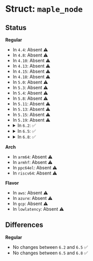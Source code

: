 # Struct: <code>maple_node</code>

## Status
<b>Regular</b>
<ul>
<li>
In <code>4.4</code>: Absent ⚠️
</li>
<li>
In <code>4.8</code>: Absent ⚠️
</li>
<li>
In <code>4.10</code>: Absent ⚠️
</li>
<li>
In <code>4.13</code>: Absent ⚠️
</li>
<li>
In <code>4.15</code>: Absent ⚠️
</li>
<li>
In <code>4.18</code>: Absent ⚠️
</li>
<li>
In <code>5.0</code>: Absent ⚠️
</li>
<li>
In <code>5.3</code>: Absent ⚠️
</li>
<li>
In <code>5.4</code>: Absent ⚠️
</li>
<li>
In <code>5.8</code>: Absent ⚠️
</li>
<li>
In <code>5.11</code>: Absent ⚠️
</li>
<li>
In <code>5.13</code>: Absent ⚠️
</li>
<li>
In <code>5.15</code>: Absent ⚠️
</li>
<li>
In <code>5.19</code>: Absent ⚠️
</li>
<li>
<details>
<summary>In <code>6.2</code>: ✅</summary>

```c
struct maple_node {
    struct maple_pnode *parent;
    void * slot[31];
    void *pad;
    struct callback_head rcu;
    struct maple_enode *piv_parent;
    unsigned char parent_slot;
    enum maple_type type;
    unsigned char slot_len;
    unsigned int ma_flags;
    struct maple_range_64 mr64;
    struct maple_arange_64 ma64;
    struct maple_alloc alloc;
};
```
</details>
</li>
<li>
<details>
<summary>In <code>6.5</code>: ✅</summary>

```c
struct maple_node {
    struct maple_pnode *parent;
    void * slot[31];
    void *pad;
    struct callback_head rcu;
    struct maple_enode *piv_parent;
    unsigned char parent_slot;
    enum maple_type type;
    unsigned char slot_len;
    unsigned int ma_flags;
    struct maple_range_64 mr64;
    struct maple_arange_64 ma64;
    struct maple_alloc alloc;
};
```
</details>
</li>
<li>
<details>
<summary>In <code>6.8</code>: ✅</summary>

```c
struct maple_node {
    struct maple_pnode *parent;
    void * slot[31];
    void *pad;
    struct callback_head rcu;
    struct maple_enode *piv_parent;
    unsigned char parent_slot;
    enum maple_type type;
    unsigned char slot_len;
    unsigned int ma_flags;
    struct maple_range_64 mr64;
    struct maple_arange_64 ma64;
    struct maple_alloc alloc;
};
```
</details>
</li>
</ul>
<b>Arch</b>
<ul>
<li>
In <code>arm64</code>: Absent ⚠️
</li>
<li>
In <code>armhf</code>: Absent ⚠️
</li>
<li>
In <code>ppc64el</code>: Absent ⚠️
</li>
<li>
In <code>riscv64</code>: Absent ⚠️
</li>
</ul>
<b>Flavor</b>
<ul>
<li>
In <code>aws</code>: Absent ⚠️
</li>
<li>
In <code>azure</code>: Absent ⚠️
</li>
<li>
In <code>gcp</code>: Absent ⚠️
</li>
<li>
In <code>lowlatency</code>: Absent ⚠️
</li>
</ul>

## Differences
<b>Regular</b>
<ul>
<li>
No changes between <code>6.2</code> and <code>6.5</code> ✅
</li>
<li>
No changes between <code>6.5</code> and <code>6.8</code> ✅
</li>
</ul>
